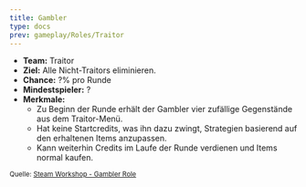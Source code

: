 ```yaml
---
title: Gambler
type: docs
prev: gameplay/Roles/Traitor
---
```


- **Team:** Traitor
- **Ziel:** Alle Nicht-Traitors eliminieren.
- **Chance:** ?% pro Runde
- **Mindestspieler:** ?
- **Merkmale:**
  - Zu Beginn der Runde erhält der Gambler vier zufällige Gegenstände aus dem Traitor-Menü.
  - Hat keine Startcredits, was ihn dazu zwingt, Strategien basierend auf den erhaltenen Items anzupassen.
  - Kann weiterhin Credits im Laufe der Runde verdienen und Items normal kaufen.

<small>Quelle: [Steam Workshop - Gambler Role](https://steamcommunity.com/sharedfiles/filedetails/?id=2809974123)</small>
